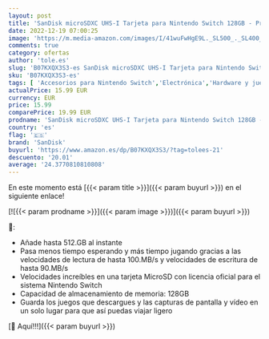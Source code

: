 ```yaml
---
layout: post
title: 'SanDisk microSDXC UHS-I Tarjeta para Nintendo Switch 128GB - Producto con Licencia de Nintendo'
date: 2022-12-19 07:00:25
image: 'https://m.media-amazon.com/images/I/41wuFwHgE9L._SL500_._SL400_.jpg'
comments: true
category: ofertas
author: 'tole.es'
slug: 'B07KXQX3S3-es SanDisk microSDXC UHS-I Tarjeta para Nintendo Switch 128GB...'
sku: 'B07KXQX3S3-es'
tags: [ 'Accesorios para Nintendo Switch','Electrónica','Hardware y juegos para Nintendo Switch','Memoria para Nintendo Switch','Videojuegos','nintendo','sandisk','🇪🇸', ]
actualPrice: 15.99 EUR
currency: EUR
price: 15.99
comparePrice: 19.99 EUR
prodname: 'SanDisk microSDXC UHS-I Tarjeta para Nintendo Switch 128GB - Producto con Licencia de Nintendo'
country: 'es'
flag: '🇪🇸'
brand: 'SanDisk'
buyurl: 'https://www.amazon.es/dp/B07KXQX3S3/?tag=tolees-21'
descuento: '20.01'
average: '24.3770810810808'
---
```


En este momento está [{{< param title >}}]({{< param buyurl >}}) en el siguiente enlace!

[![{{< param prodname >}}]({{< param image >}})]({{< param buyurl >}})

🔎:

- Añade hasta 512.GB al instante
- Pasa menos tiempo esperando y más tiempo jugando gracias a las velocidades de lectura de hasta 100.MB/s y velocidades de escritura de hasta 90.MB/s
- Velocidades increíbles en una tarjeta MicroSD con licencia oficial para el sistema Nintendo Switch
- Capacidad de almacenamiento de memoria: 128GB
- Guarda los juegos que descargues y las capturas de pantalla y vídeo en un solo lugar para que así puedas viajar ligero

[🛒 Aquí!!!]({{< param buyurl >}})
